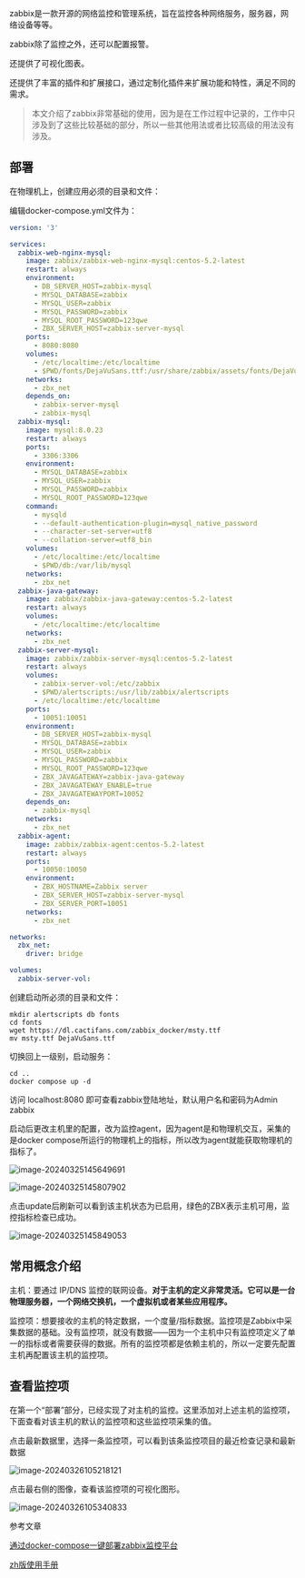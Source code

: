 

zabbix是一款开源的网络监控和管理系统，旨在监控各种网络服务，服务器，网络设备等等。

zabbix除了监控之外，还可以配置报警。

还提供了可视化图表。

还提供了丰富的插件和扩展接口，通过定制化插件来扩展功能和特性，满足不同的需求。

> 本文介绍了zabbix非常基础的使用，因为是在工作过程中记录的，工作中只涉及到了这些比较基础的部分，所以一些其他用法或者比较高级的用法没有涉及。

## 部署

在物理机上，创建应用必须的目录和文件：

编辑docker-compose.yml文件为：

```yml
version: '3'

services:
  zabbix-web-nginx-mysql:
    image: zabbix/zabbix-web-nginx-mysql:centos-5.2-latest
    restart: always
    environment:
      - DB_SERVER_HOST=zabbix-mysql
      - MYSQL_DATABASE=zabbix
      - MYSQL_USER=zabbix
      - MYSQL_PASSWORD=zabbix
      - MYSQL_ROOT_PASSWORD=123qwe
      - ZBX_SERVER_HOST=zabbix-server-mysql
    ports:
      - 8080:8080
    volumes:
      - /etc/localtime:/etc/localtime
      - $PWD/fonts/DejaVuSans.ttf:/usr/share/zabbix/assets/fonts/DejaVuSans.ttf
    networks:
      - zbx_net
    depends_on:
      - zabbix-server-mysql
      - zabbix-mysql
  zabbix-mysql:
    image: mysql:8.0.23
    restart: always
    ports:
      - 3306:3306
    environment:
      - MYSQL_DATABASE=zabbix
      - MYSQL_USER=zabbix
      - MYSQL_PASSWORD=zabbix
      - MYSQL_ROOT_PASSWORD=123qwe
    command:
      - mysqld
      - --default-authentication-plugin=mysql_native_password
      - --character-set-server=utf8
      - --collation-server=utf8_bin
    volumes:
      - /etc/localtime:/etc/localtime
      - $PWD/db:/var/lib/mysql
    networks:
      - zbx_net
  zabbix-java-gateway:
    image: zabbix/zabbix-java-gateway:centos-5.2-latest
    restart: always
    volumes:
      - /etc/localtime:/etc/localtime
    networks:
      - zbx_net
  zabbix-server-mysql:
    image: zabbix/zabbix-server-mysql:centos-5.2-latest
    restart: always
    volumes:
      - zabbix-server-vol:/etc/zabbix
      - $PWD/alertscripts:/usr/lib/zabbix/alertscripts
      - /etc/localtime:/etc/localtime
    ports:
      - 10051:10051
    environment:
      - DB_SERVER_HOST=zabbix-mysql
      - MYSQL_DATABASE=zabbix
      - MYSQL_USER=zabbix
      - MYSQL_PASSWORD=zabbix
      - MYSQL_ROOT_PASSWORD=123qwe
      - ZBX_JAVAGATEWAY=zabbix-java-gateway
      - ZBX_JAVAGATEWAY_ENABLE=true
      - ZBX_JAVAGATEWAYPORT=10052
    depends_on:
      - zabbix-mysql
    networks:
      - zbx_net
  zabbix-agent:
    image: zabbix/zabbix-agent:centos-5.2-latest
    restart: always
    ports:
      - 10050:10050
    environment:
      - ZBX_HOSTNAME=Zabbix server
      - ZBX_SERVER_HOST=zabbix-server-mysql
      - ZBX_SERVER_PORT=10051
    networks:
      - zbx_net

networks:
  zbx_net:
    driver: bridge

volumes:
  zabbix-server-vol:
```

创建启动所必须的目录和文件：

```shell
mkdir alertscripts db fonts
cd fonts
wget https://dl.cactifans.com/zabbix_docker/msty.ttf
mv msty.ttf DejaVuSans.ttf
```

切换回上一级别，启动服务：

```shell
cd ..
docker compose up -d
```

访问 localhost:8080 即可查看zabbix登陆地址，默认用户名和密码为Admin zabbix

启动后更改主机里的配置，改为监控agent，因为agent是和物理机交互，采集的是docker compose所运行的物理机上的指标，所以改为agent就能获取物理机的指标了。

![image-20240325145649691](../images/image-20240325145649691.png)

![image-20240325145807902](../images/image-20240325145807902.png)

点击update后刷新可以看到该主机状态为已启用，绿色的ZBX表示主机可用，监控指标检查已成功。

![image-20240325145849053](../images/image-20240325145849053.png)

## 常用概念介绍

主机：要通过 IP/DNS 监控的联网设备。**对于主机的定义非常灵活。它可以是一台物理服务器，一个网络交换机，一个虚拟机或者某些应用程序。**

监控项：想要接收的主机的特定数据，一个度量/指标数据。监控项是Zabbix中采集数据的基础。没有监控项，就没有数据——因为一个主机中只有监控项定义了单一的指标或者需要获得的数据。所有的监控项都是依赖主机的，所以一定要先配置主机再配置该主机的监控项。

## 查看监控项

在第一个“部署”部分，已经实现了对主机的监控。这里添加对上述主机的监控项，下面查看对该主机的默认的监控项和这些监控项采集的值。

点击最新数据里，选择一条监控项，可以看到该条监控项目的最近检查记录和最新数据

![image-20240326105218121](../images/image-20240326105218121.png)

点击最右侧的图像，查看该监控项的可视化图形。

![image-20240326105340833](../images/image-20240326105340833.png)

























参考文章

[通过docker-compose一键部署zabbix监控平台](https://juejin.cn/post/7085020149761179661)

[zh版使用手册](https://www.zabbix.com/documentation/current/zh/manual)

